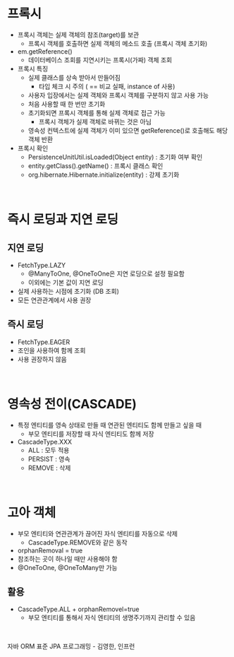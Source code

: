 # 프록시
- 프록시 객체는 실제 객체의 참조(target)를 보관
  - 프록시 객체를 호출하면 실제 객체의 메소드 호출 (프록시 객체 초기화)
- em.getReference() 
  - 데이터베이스 조회를 지연시키는 프록시(가짜) 객체 조회
- 프록시 특징
  - 실제 클래스를 상속 받아서 만들어짐
    - 타입 체크 시 주의 ( == 비교 실패, instance of 사용)
  - 사용자 입장에서는 실제 객체와 프록시 객체를 구분하지 않고 사용 가능
  - 처음 사용할 때 한 번만 초기화
  - 초기화되면 프록시 객체를 통해 실제 객체로 접근 가능
    - 프록시 객체가 실제 객체로 바뀌는 것은 아님
  - 영속성 컨텍스트에 실제 객체가 이미 있으면 getReference()로 호출해도 해당 객체 반환
- 프록시 확인
  - PersistenceUnitUtil.isLoaded(Object entity) : 초기화 여부 확인
  - entity.getClass().getName() : 프록시 클래스 확인
  - org.hibernate.Hibernate.initialize(entity) : 강제 초기화
<br>

# 즉시 로딩과 지연 로딩
## 지연 로딩
- FetchType.LAZY
  - @ManyToOne, @OneToOne은 지연 로딩으로 설정 필요함
  - 이외에는 기본 값이 지연 로딩
- 실제 사용하는 시점에 초기화 (DB 조회)
- 모든 연관관계에서 사용 권장
  
## 즉시 로딩
- FetchType.EAGER 
- 조인을 사용하여 함께 조회
- 사용 권장하지 않음
<br>

# 영속성 전이(CASCADE)
- 특정 엔티티를 영속 상태로 만들 때 연관된 엔티티도 함께 만들고 싶을 때
  - 부모 엔티티를 저장할 때 자식 엔티티도 함께 저장
- CascadeType.XXX
  - ALL : 모두 적용
  - PERSIST : 영속
  - REMOVE : 삭제
<br>

# 고아 객체
- 부모 엔티티와 연관관계가 끊어진 자식 엔티티를 자동으로 삭제
  - CascadeType.REMOVE와 같은 동작
- orphanRemoval = true
- 참조하는 곳이 하나일 때만 사용해야 함
- @OneToOne, @OneToMany만 가능

## 활용
- CascadeType.ALL + orphanRemovel=true
  - 부모 엔티티를 통해서 자식 엔티티의 생명주기까지 관리할 수 있음
<br>

>
자바 ORM 표준 JPA 프로그래밍 - 김영한, 인프런

